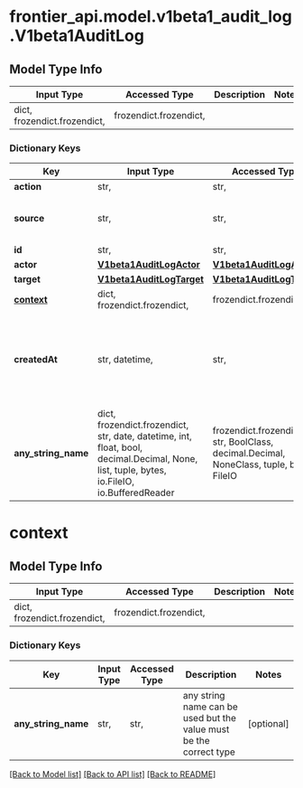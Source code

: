 # frontier_api.model.v1beta1_audit_log.V1beta1AuditLog

## Model Type Info
Input Type | Accessed Type | Description | Notes
------------ | ------------- | ------------- | -------------
dict, frozendict.frozendict,  | frozendict.frozendict,  |  | 

### Dictionary Keys
Key | Input Type | Accessed Type | Description | Notes
------------ | ------------- | ------------- | ------------- | -------------
**action** | str,  | str,  |  | 
**source** | str,  | str,  | The source service generating the event. | 
**id** | str,  | str,  |  | [optional] 
**actor** | [**V1beta1AuditLogActor**](V1beta1AuditLogActor.md) | [**V1beta1AuditLogActor**](V1beta1AuditLogActor.md) |  | [optional] 
**target** | [**V1beta1AuditLogTarget**](V1beta1AuditLogTarget.md) | [**V1beta1AuditLogTarget**](V1beta1AuditLogTarget.md) |  | [optional] 
**[context](#context)** | dict, frozendict.frozendict,  | frozendict.frozendict,  |  | [optional] 
**createdAt** | str, datetime,  | str,  | The time the log was created. | [optional] value must conform to RFC-3339 date-time
**any_string_name** | dict, frozendict.frozendict, str, date, datetime, int, float, bool, decimal.Decimal, None, list, tuple, bytes, io.FileIO, io.BufferedReader | frozendict.frozendict, str, BoolClass, decimal.Decimal, NoneClass, tuple, bytes, FileIO | any string name can be used but the value must be the correct type | [optional]

# context

## Model Type Info
Input Type | Accessed Type | Description | Notes
------------ | ------------- | ------------- | -------------
dict, frozendict.frozendict,  | frozendict.frozendict,  |  | 

### Dictionary Keys
Key | Input Type | Accessed Type | Description | Notes
------------ | ------------- | ------------- | ------------- | -------------
**any_string_name** | str,  | str,  | any string name can be used but the value must be the correct type | [optional] 

[[Back to Model list]](../../README.md#documentation-for-models) [[Back to API list]](../../README.md#documentation-for-api-endpoints) [[Back to README]](../../README.md)

